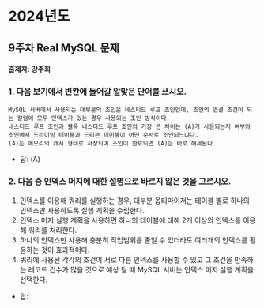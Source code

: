 # 2024년도
## 9주차 Real MySQL 문제
#### 출제자: 강주희

### 1. 다음 보기에서 빈칸에 들어갈 알맞은 단어를 쓰시오.
```
MySQL 서버에서 사용되는 대부분의 조인은 네스티드 루프 조인인데, 조인의 연결 조건이 되는 칼럼에 모두 인덱스가 있는 경우 사용되는 조인 방식이다.
네스티드 루프 조인과 블록 네스티드 루프 조인의 가장 큰 차이는 (A)가 사용되는지 여부와 조인에서 드라이빙 테이블과 드리븐 테이블이 어떤 순서로 조인되느냐다.
(A)는 메모리의 캐시 형태로 저장되며 조인이 완료되면 (A)는 바로 해제된다.
```

- 답: (A) 

### 2. 다음 중 인덱스 머지에 대한 설명으로 바르지 않은 것을 고르시오. 
1. 인덱스를 이용해 쿼리를 실행하는 경우, 대부분 옵티마이저는 테이블 별로 하나의 인덱스만 사용하도록 실행 계획을 수립한다.
2. 인덱스 머지 실행 계획을 사용하면 하나의 테이블에 대해 2개 이상의 인덱스를 이용해 쿼리를 처리한다.
3. 하나의 인덱스만 사용해 충분히 작업범위를 줄일 수 있더라도 여러개의 인덱스를 활용하는 것이 효과적이다.
4. 쿼리에 사용된 각각의 조건이 서로 다른 인덱스를 사용할 수 있고 그 조건을 만족하는 레코드 건수가 많을 것으로 예상 될 때 MySQL 서버는 인덱스 머지 실행 계획을 선택한다.

- 답: 
